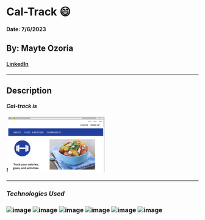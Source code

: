 # **Cal-Track** :smile:


#### Date: 7/6/2023

## By: Mayte Ozoria




#### [LinkedIn](https://www.linkedin.com/in/mayte-ozoria-701b2b22b/)
--------

## **Description**

#### *_Cal-track is_* 
#### !<img src="cal-track%20.png" width=50% height=50%>


---
### **_Technologies Used_**
### ![image](https://img.shields.io/badge/JavaScript-323330?style=for-the-badge&logo=javascript&logoColor=F7DF1E) ![image](https://img.shields.io/badge/MongoDB-4EA94B?style=for-the-badge&logo=mongodb&logoColor=white) ![image](https://img.shields.io/badge/Express.js-000000?style=for-the-badge&logo=express&logoColor=white) ![image](https://img.shields.io/badge/React-20232A?style=for-the-badge&logo=react&logoColor=61DAFB) ![image](https://img.shields.io/badge/Node.js-339933?style=for-the-badge&logo=nodedotjs&logoColor=white) ![image](https://img.shields.io/badge/Visual_Studio_Code-0078D4?style=for-the-badge&logo=visual%20studio%20code&logoColor=white)

